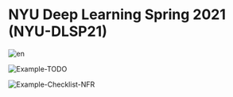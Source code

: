 # NYU Deep Learning Spring 2021 (NYU-DLSP21)
![en](https://img.shields.io/badge/en-17%25%207%2F41-red) 

![Example-TODO](https://img.shields.io/badge/Example--TODO-75%25%206%2F8-green) 

![Example-Checklist-NFR](https://img.shields.io/badge/Example--Checklist--NFR-25%25%2010%2F40-red) 

